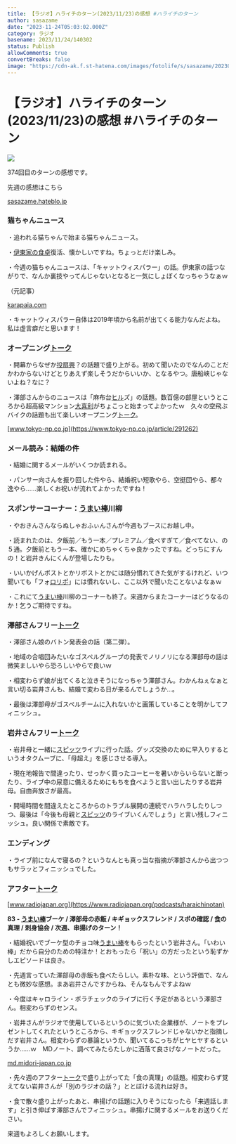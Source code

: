 ```yaml
---
title: 【ラジオ】ハライチのターン(2023/11/23)の感想 #ハライチのターン
author: sasazame
date: "2023-11-24T05:03:02.000Z"
category: ラジオ
basename: 2023/11/24/140302
status: Publish
allowComments: true
convertBreaks: false
image: "https://cdn-ak.f.st-hatena.com/images/fotolife/s/sasazame/20230728/20230728131236.png"
---
```

# 【ラジオ】ハライチのターン(2023/11/23)の感想 #ハライチのターン

![](https://cdn-ak.f.st-hatena.com/images/fotolife/s/sasazame/20230728/20230728131236.png)

374回目のターンの感想です。

<!-- Extended Body -->

先週の感想はこちら

[sasazame.hateblo.jp](https://sasazame.hateblo.jp/entry/2023/11/17/120000)

### 猫ちゃんニュース

・追われる猫ちゃんで始まる猫ちゃんニュース。

・[伊東家の食卓](https://d.hatena.ne.jp/keyword/%B0%CB%C5%EC%B2%C8%A4%CE%BF%A9%C2%EE)復活、懐かしいですね。ちょっとだけ楽しみ。

・今週の猫ちゃんニュースは、「キャットウィスパラー」の話。伊東家の話つながりで、なんか裏技やってんじゃないとなると一気にしょぼくなっちゃうなぁｗ

（元記事）

[karapaia.com](https://karapaia.com/archives/52327165.html)

・キャットウィスパラー自体は2019年頃から名前が出てくる能力なんだよね。私は虚言癖だと思います！

### オープニング[トーク](https://d.hatena.ne.jp/keyword/%A5%C8%A1%BC%A5%AF)

・開幕からなぜか[投扇興](https://d.hatena.ne.jp/keyword/%C5%EA%C0%F0%B6%BD)？の話題で盛り上がる。初めて聞いたのでなんのことだかわからないけどとりあえず楽しそうだからいいか、となるやつ。唐船峡じゃないよね？なに？

・澤部さんからのニュースは「麻布台[ヒル](https://d.hatena.ne.jp/keyword/%A5%D2%A5%EB)ズ」の話題。数百億の部屋というところから超高級マンション[大喜利](https://d.hatena.ne.jp/keyword/%C2%E7%B4%EE%CD%F8)がちょこっと始まってよかったｗ　久々の空飛ぶバイクの話題も出て楽しいオープニング[トーク](https://d.hatena.ne.jp/keyword/%A5%C8%A1%BC%A5%AF)。

[www.tokyo-np.co.jp](https://www.tokyo-np.co.jp/article/291262)

### メール読み：結婚の件

・結婚に関するメールがいくつか読まれる。

・パンサー向さんを振り回した件やら、結婚祝い短歌やら、空挺団やら、都々逸やら……楽しくお祝いが流れてよかったですね！

### スポンサーコーナー：[うまい棒](https://d.hatena.ne.jp/keyword/%A4%A6%A4%DE%A4%A4%CB%C0)川柳

・やおきんさんならぬしゃおふぃんさんが今週もブースにお越し中。

・読まれたのは、夕飯前／もう一本／プレミアム／食べすぎて／食べてない、の５通。夕飯前ともう一本、確かにめちゃくちゃ良かったですね。どっちにすんの！と岩井きんにくんが登場したりも。

・いいかげんポストとかリポストとかには随分慣れてきた気がするけれど、いつ聞いても「フォ[ロリポ](https://d.hatena.ne.jp/keyword/%A5%ED%A5%EA%A5%DD)」には慣れないし、ここ以外で聞いたことないよなぁｗ

・これにて[うまい棒](https://d.hatena.ne.jp/keyword/%A4%A6%A4%DE%A4%A4%CB%C0)川柳のコーナーも終了。来週からまたコーナーはどうなるのか！乞うご期待ですね。

### 澤部さんフリー[トーク](https://d.hatena.ne.jp/keyword/%A5%C8%A1%BC%A5%AF)

・澤部さん娘のバトン発表会の話（第二弾）。

・地域の合唱団みたいなゴスペルグループの発表でノリノリになる澤部母の話は微笑ましいやら恐ろしいやらで良いｗ

・相変わらず娘が出てくると泣きそうになっちゃう澤部さん。わかんねぇなぁと言い切る岩井さんも、結婚で変わる日が来るんでしょうか…。

・最後は澤部母がゴスペルチームに入れないかと画策していることを明かしてフィニッシュ。

### 岩井さんフリー[トーク](https://d.hatena.ne.jp/keyword/%A5%C8%A1%BC%A5%AF)

・岩井母と一緒に[スピッツ](https://d.hatena.ne.jp/keyword/%A5%B9%A5%D4%A5%C3%A5%C4)ライブに行った話。グッズ交換のために早入りするというオタクムーブに、「母超え」を感じさせる導入。

・現在地報告で間違ったり、せっかく買ったコーヒーを暑いからいらないと断ったり、ライブ中の尿意に備えるためにもちを食べようと言い出したりする岩井母。自由奔放さが最高。

・開場時間を間違えたところからのトラブル展開の連続でハラハラしたりしつつ、最後は「今後も母親と[スピッツ](https://d.hatena.ne.jp/keyword/%A5%B9%A5%D4%A5%C3%A5%C4)のライブいくんでしょう」と言い残しフィニッシュ。良い関係で素敵です。

### エンディング

・ライブ前になんで寝るの？というなんとも真っ当な指摘が澤部さんから出つつもサラッとフィニッシュでした。 [](https://www.hokkoku.co.jp/articles/-/1236133)

### アフター[トーク](https://d.hatena.ne.jp/keyword/%A5%C8%A1%BC%A5%AF)

[www.radiojapan.org](https://www.radiojapan.org/podcasts/haraichinotan)

**83 - [うまい棒](https://d.hatena.ne.jp/keyword/%A4%A6%A4%DE%A4%A4%CB%C0)ブーケ / 澤部母の赤飯 / キギョックスフレンド / スポの確認 / 食の真理 / 刺身協会 / 次週、串揚げのターン！**

・結婚祝いでブーケ型のチョコ味[うまい棒](https://d.hatena.ne.jp/keyword/%A4%A6%A4%DE%A4%A4%CB%C0)をもらったという岩井さん。「いわい棒」だから自分のための特注か！とおもったら「祝い」の方だったという恥ずかしエピソードは良き。

・先週言っていた澤部母の赤飯も食べたらしい。素朴な味、という評価で、なんとも微妙な感想。まあ岩井さんですからね、そんなもんですよねｗ

・今度はキャロライン・ポラチェックのライブに行く予定があるという澤部さん。相変わらずのセンス。

・岩井さんがラジオで使用しているというのに気づいた企業様が、ノートをプレゼントしてくれたというところから、キギョックスフレンドじゃないかと指摘しだす岩井さん。相変わらずの暴論というか、聞いてるこっちがヒヤヒヤするというか……ｗ　MDノート、調べてみたらたしかに洒落て良さげなノートだった。

[md.midori-japan.co.jp](https://md.midori-japan.co.jp/products/mdnote/)

・先々週のアフター[トーク](https://d.hatena.ne.jp/keyword/%A5%C8%A1%BC%A5%AF)で盛り上がってた「食の真理」の話題。相変わらず覚えてない岩井さんが「別のラジオの話？」ととぼける流れは好き。

・食で散々盛り上がったあと、串揚げの話題に入りそうになったら「来週話します」と引き伸ばす澤部さんでフィニッシュ。串揚げに関するメールをお送りください。

来週もよろしくお願いします。